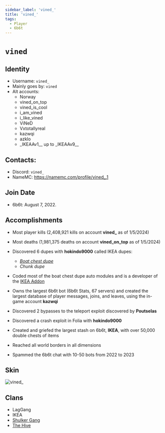 ```yaml
---
sidebar_label: 'vined_'
title: 'vined_'
tags:
  - Player
  - 6b6t
---
```


# `vined`

## Identity
* Username: `vined_`
* Mainly goes by: `vined`
* Alt accounts:
  - Norway
  - vined_on_top
  - vined_is_cool
  - i_am_vined
  - i_like_vined
  - ViNeD
  - Vxtotallyreal
  - kazwqi
  - azklo
  - \_IKEAAv1__ up to \_IKEAAv9__

## Contacts:
* Discord: `vined_`
* NameMC: https://namemc.com/profile/vined_.1

## Join Date
* 6b6t: August 7, 2022.

## Accomplishments
- Most player kills (2,408,921 kills on account **vined_** as of 1/5/2024)
- Most deaths (1,981,375 deaths on account **vined_on_top** as of 1/5/2024)
- Discovered 6 dupes with **hokindo9000** called IKEA dupes:
  - [*Boat chest dupe*](https://www.youtube.com/watch?v=ubI4pJ35Gvk)
  - *Chunk dupe*

- Coded most of the boat chest dupe auto modules and is a developer of the [IKEA Addon](https://github.com/Nooniboi/Public-Ikea)
- Owns the largest 6b6t bot (6b6t Stats, 67 servers) and created the largest database of player messages, joins, and leaves, using the in-game account **kazwqi**
- Discovered 2 bypasses to the teleport exploit discovered by **Poutselas**
- Discovered a crash exploit in Folia with **hokindo9000**
- Created and griefed the largest stash on 6b6t, **IKEA**, with over 50,000 double chests of items
- Reached all world borders in all dimensions
- Spammed the 6b6t chat with 10-50 bots from 2022 to 2023

## Skin
![vined_](https://s.namemc.com/3d/skin/body.png?id=2e6ab0c469107e9b&model=slim&theta=30&phi=21&time=90&width=100&height=200 "vined_")


## Clans
- LagGang
- IKEA
- [Shulker Gang](../Groups/shulkergang)
- [The Hive](../Groups/hive)
